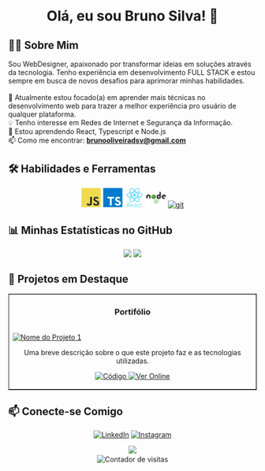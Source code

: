 <div align="center">
  <h1 align="center">Olá, eu sou Bruno Silva! 👋</h1>
</div>

## 👨‍💻 Sobre Mim

<p align="left">
  Sou WebDesigner, apaixonado por transformar ideias em soluções através da tecnologia. Tenho experiência em desenvolvimento FULL STACK e estou sempre em busca de novos desafios para aprimorar minhas habilidades.
  <br><br>
  🚀 Atualmente estou focado(a) em aprender mais técnicas no desenvolvimento web para trazer a melhor experiência pro usuário de qualquer plataforma.
  <br>
  💡 Tenho interesse em Redes de Internet e Segurança da Informação.
  <br>
  🌱 Estou aprendendo React, Typescript e Node.js
  <br>
  📫 Como me encontrar: <a href="mailto:brunooliveiradsv@gmail.com"><strong>brunooliveiradsv@gmail.com</strong></a>
</p>


## 🛠️ Habilidades e Ferramentas

<p align="center">
  <a href="https://developer.mozilla.org/en-US/docs/Web/JavaScript" target="_blank" rel="noreferrer"><img src="https://raw.githubusercontent.com/devicons/devicon/master/icons/javascript/javascript-original.svg" alt="javascript" width="40" height="40"/></a>
  <a href="https://www.typescriptlang.org/" target="_blank" rel="noreferrer"><img src="https://raw.githubusercontent.com/devicons/devicon/master/icons/typescript/typescript-original.svg" alt="typescript" width="40" height="40"/></a>
  <a href="https://reactjs.org/" target="_blank" rel="noreferrer"><img src="https://raw.githubusercontent.com/devicons/devicon/master/icons/react/react-original-wordmark.svg" alt="react" width="40" height="40"/></a>
  <a href="https://nodejs.org" target="_blank" rel="noreferrer"><img src="https://raw.githubusercontent.com/devicons/devicon/master/icons/nodejs/nodejs-original-wordmark.svg" alt="nodejs" width="40" height="40"/></a>
  <a href="https://git-scm.com/" target="_blank" rel="noreferrer"><img src="https://www.vectorlogo.zone/logos/git-scm/git-scm-icon.svg" alt="git" width="40" height="40"/></a>

</p>


## 📊 Minhas Estatísticas no GitHub

<div align="center">
  <img height="180em" src="https://github-readme-stats.vercel.app/api?username=brunoods&show_icons=true&theme=dracula&include_all_commits=true&count_private=true"/>
  <img height="180em" src="https://github-readme-stats.vercel.app/api/top-langs/?username=brunoods&layout=compact&langs_count=7&theme=dracula"/>
</div>


## 🚀 Projetos em Destaque

<table border="1">
  <tr>
    <td width="50%">
      <h3 align="center">Portifólio</h3>
      <br />
      <a href="[LINK-PARA-SEU-PROJETO-1]">
        <img src="[LINK-DA-IMAGEM-DO-PROJETO-1]" alt="Nome do Projeto 1" width="100%">
      </a>
      <br />
      <p align="center">
        Uma breve descrição sobre o que este projeto faz e as tecnologias utilizadas.
      </p>
      <p align="center">
        <a href="[LINK-PARA-O-REPOSITORIO-1]" target="_blank">
          <img src="https://img.shields.io/badge/C%C3%B3digo-1D1D1D?style=for-the-badge&logo=github&logoColor=white" alt="Código">
        </a>
        <a href="[LINK-PARA-O-DEPLOY-1]" target="_blank">
          <img src="https://img.shields.io/badge/Ver%20Online-007ACC?style=for-the-badge&logo=vercel&logoColor=white" alt="Ver Online">
        </a>
      </p>
    </td>
</table>


## 📫 Conecte-se Comigo

<p align="center">
  <a href="https://www.linkedin.com/in/brunoods/" target="_blank"><img src="https://img.shields.io/badge/LinkedIn-0077B5?style=for-the-badge&logo=linkedin&logoColor=white" alt="LinkedIn"></a>
  <a href="https://www.instagram.com/brunosilva.ti/" target="_blank"><img src="https://img.shields.io/badge/Instagram-E4405F?style=for-the-badge&logo=instagram&logoColor=white" alt="Instagram"></a>
</p>

<div align="center">
<img src="https://github-profile-trophy.vercel.app/?username=brunoods&theme=dracula" />
</div>

<div align="center">
  <img src="https://komarev.com/ghpvc/?username=brunoods&label=Profile%20views&color=0e75b6&style=flat" alt="Contador de visitas" />
</div>
